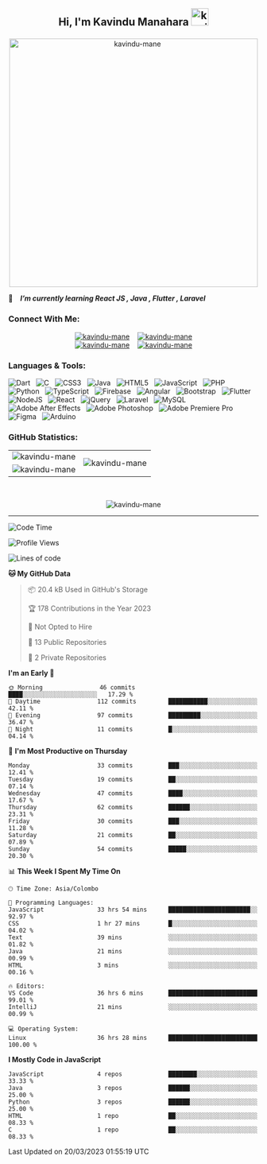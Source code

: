 ## <p align ="center">Hi, I'm Kavindu Manahara <img src="https://media.giphy.com/media/hvRJCLFzcasrR4ia7z/giphy.gif" alt= "kavindu-mane" width="35"> </p>

<div align = "center">
    <img src = "https://github.com/kavindu-mane/kavindu-mane/blob/main/Code%20typing-bro.svg" alt= "kavindu-mane" width="500"/>
</div>

🌱 &ensp; ***I’m currently learning React JS  , Java  , Flutter , Laravel***

### Connect With Me:
<div align="center">
    <a href="https://facebook.com/mane.on.fb"><img src="https://img.shields.io/badge/Facebook-Kavindu%20M%20Wanniarachchi-%231877F2?style=flat&logo=facebook&logoColor=white" alt="kavindu-mane"/></a>&nbsp; &nbsp;
    <a href="https://instagram.com/kavindu_m_wanniarachchi"><img src="https://img.shields.io/badge/Instagram-Kavindu%20M%20Wanniarachchi-%23E4405F?style=flat&logo=instagram&logoColor=white" alt="kavindu-mane"/></a><br>
    <a href="https://linkedin.com/in/kavindu-wanniarachchi"><img src="https://img.shields.io/badge/LinkedIn-Kavindu%20M%20Wanniarachchi-%230077B5?style=flat&logo=linkedin&logoColor=white" alt="kavindu-mane"/></a>&nbsp; &nbsp;
    <a href="https://twitter.com/kavindu_mane"><img src="https://img.shields.io/badge/Twitter-Kavindu%20M%20Wanniarachchi-%231DA1F2?style=flat&logo=twitter&logoColor=white" alt="kavindu-mane"/></a>
</div>

### Languages & Tools:
![Dart](https://img.shields.io/badge/dart-%230175C2.svg?style=flat&logo=dart&logoColor=white) &nbsp;
![C](https://img.shields.io/badge/c-%2300599C.svg?style=flat&logo=c&logoColor=white) &nbsp;
![CSS3](https://img.shields.io/badge/css3-%231572B6.svg?style=flat&logo=css3&logoColor=white) &nbsp;
![Java](https://img.shields.io/badge/java-%23ED8B00.svg?style=flat&logo=java&logoColor=white) &nbsp;
![HTML5](https://img.shields.io/badge/html5-%23E34F26.svg?style=flat&logo=html5&logoColor=white) &nbsp;
![JavaScript](https://img.shields.io/badge/javascript-%23323330.svg?style=flat&logo=javascript&logoColor=%23F7DF1E) &nbsp;
![PHP](https://img.shields.io/badge/php-%23777BB4.svg?style=flat&logo=php&logoColor=white) &nbsp;
![Python](https://img.shields.io/badge/python-3670A0?style=flat&logo=python&logoColor=ffdd54) &nbsp;
![TypeScript](https://img.shields.io/badge/typescript-%23007ACC.svg?style=flat&logo=typescript&logoColor=white) &nbsp;
![Firebase](https://img.shields.io/badge/firebase-%23039BE5.svg?style=flat&logo=firebase) &nbsp;
![Angular](https://img.shields.io/badge/angular-%23DD0031.svg?style=flat&logo=angular&logoColor=white) &nbsp;
![Bootstrap](https://img.shields.io/badge/bootstrap-%23563D7C.svg?style=flat&logo=bootstrap&logoColor=white) &nbsp;
![Flutter](https://img.shields.io/badge/Flutter-%2302569B.svg?style=flat&logo=Flutter&logoColor=white) &nbsp;
![NodeJS](https://img.shields.io/badge/node.js-6DA55F?style=flat&logo=node.js&logoColor=white) &nbsp;
![React](https://img.shields.io/badge/react-%2320232a.svg?style=flat&logo=react&logoColor=%2361DAFB) &nbsp;
![jQuery](https://img.shields.io/badge/jquery-%230769AD.svg?style=flat&logo=jquery&logoColor=white) &nbsp;
![Laravel](https://img.shields.io/badge/laravel-%23FF2D20.svg?style=flat&logo=laravel&logoColor=white) &nbsp;
![MySQL](https://img.shields.io/badge/mysql-%2300f.svg?style=flat&logo=mysql&logoColor=white) &nbsp;
![Adobe After Effects](https://img.shields.io/badge/Adobe%20After%20Effects-9999FF.svg?style=flat&logo=Adobe%20After%20Effects&logoColor=white) &nbsp;
![Adobe Photoshop](https://img.shields.io/badge/adobephotoshop-%2331A8FF.svg?style=flat&logo=adobephotoshop&logoColor=white) &nbsp;
![Adobe Premiere Pro](https://img.shields.io/badge/Adobe%20Premiere%20Pro-9999FF.svg?style=flat&logo=Adobe%20Premiere%20Pro&logoColor=white) &nbsp;
![Figma](https://img.shields.io/badge/figma-%23F24E1E.svg?style=flat&logo=figma&logoColor=white) &nbsp;
![Arduino](https://img.shields.io/badge/-Arduino-00979D?style=flat&logo=Arduino&logoColor=white)


### GitHub Statistics:

<div align="center">
    <table>
        <tr>
            <td align="right">
                <img src="https://github-readme-stats.vercel.app/api?username=kavindu-mane&theme=blue-green&hide_border=false&include_all_commits=false&count_private=false" alt="kavindu-mane" />
            </td>
            <td rowspan="2">
                <img src="https://github-readme-stats.vercel.app/api/top-langs/?username=kavindu-mane&theme=blue-green&hide_border=false&include_all_commits=false&count_private=false&langs_count=8" alt="kavindu-mane" />
            </td>
        </tr>
        <tr>
            <td>
                <img src="https://github-readme-streak-stats.herokuapp.com/?user=kavindu-mane&theme=blue-green&hide_border=false" alt="kavindu-mane" />
            </td>
        </tr>
    </table>
</div>
 <br>

<p align="center"><img align="center" src="https://github-profile-trophy.vercel.app/?username=kavindu-mane&theme=radical&no-frame=false&no-bg=false&margin-w=5" alt="kavindu-mane" /></p>

---

<!--START_SECTION:waka-->
![Code Time](http://img.shields.io/badge/Code%20Time-112%20hrs%2054%20mins-blue)

![Profile Views](http://img.shields.io/badge/Profile%20Views-127-blue)

![Lines of code](https://img.shields.io/badge/From%20Hello%20World%20I%27ve%20Written-117.0%20thousand%20lines%20of%20code-blue)

**🐱 My GitHub Data** 

> 📦 20.4 kB Used in GitHub's Storage 
 > 
> 🏆 178 Contributions in the Year 2023
 > 
> 🚫 Not Opted to Hire
 > 
> 📜 13 Public Repositories 
 > 
> 🔑 2 Private Repositories 
 > 
**I'm an Early 🐤** 

```text
🌞 Morning                46 commits          ████░░░░░░░░░░░░░░░░░░░░░   17.29 % 
🌆 Daytime                112 commits         ███████████░░░░░░░░░░░░░░   42.11 % 
🌃 Evening                97 commits          █████████░░░░░░░░░░░░░░░░   36.47 % 
🌙 Night                  11 commits          █░░░░░░░░░░░░░░░░░░░░░░░░   04.14 % 
```
📅 **I'm Most Productive on Thursday** 

```text
Monday                   33 commits          ███░░░░░░░░░░░░░░░░░░░░░░   12.41 % 
Tuesday                  19 commits          ██░░░░░░░░░░░░░░░░░░░░░░░   07.14 % 
Wednesday                47 commits          ████░░░░░░░░░░░░░░░░░░░░░   17.67 % 
Thursday                 62 commits          ██████░░░░░░░░░░░░░░░░░░░   23.31 % 
Friday                   30 commits          ███░░░░░░░░░░░░░░░░░░░░░░   11.28 % 
Saturday                 21 commits          ██░░░░░░░░░░░░░░░░░░░░░░░   07.89 % 
Sunday                   54 commits          █████░░░░░░░░░░░░░░░░░░░░   20.30 % 
```


📊 **This Week I Spent My Time On** 

```text
🕑︎ Time Zone: Asia/Colombo

💬 Programming Languages: 
JavaScript               33 hrs 54 mins      ███████████████████████░░   92.97 % 
CSS                      1 hr 27 mins        █░░░░░░░░░░░░░░░░░░░░░░░░   04.02 % 
Text                     39 mins             ░░░░░░░░░░░░░░░░░░░░░░░░░   01.82 % 
Java                     21 mins             ░░░░░░░░░░░░░░░░░░░░░░░░░   00.99 % 
HTML                     3 mins              ░░░░░░░░░░░░░░░░░░░░░░░░░   00.16 % 

🔥 Editors: 
VS Code                  36 hrs 6 mins       █████████████████████████   99.01 % 
IntelliJ                 21 mins             ░░░░░░░░░░░░░░░░░░░░░░░░░   00.99 % 

💻 Operating System: 
Linux                    36 hrs 28 mins      █████████████████████████   100.00 % 
```

**I Mostly Code in JavaScript** 

```text
JavaScript               4 repos             ████████░░░░░░░░░░░░░░░░░   33.33 % 
Java                     3 repos             ██████░░░░░░░░░░░░░░░░░░░   25.00 % 
Python                   3 repos             ██████░░░░░░░░░░░░░░░░░░░   25.00 % 
HTML                     1 repo              ██░░░░░░░░░░░░░░░░░░░░░░░   08.33 % 
C                        1 repo              ██░░░░░░░░░░░░░░░░░░░░░░░   08.33 % 
```




 Last Updated on 20/03/2023 01:55:19 UTC
<!--END_SECTION:waka-->
